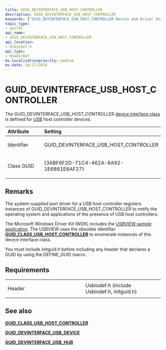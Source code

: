 ```yaml
---
title: GUID_DEVINTERFACE_USB_HOST_CONTROLLER
description: GUID_DEVINTERFACE_USB_HOST_CONTROLLER
keywords: ["GUID_DEVINTERFACE_USB_HOST_CONTROLLER Device and Driver Installation"]
topic_type:
- apiref
api_name:
- GUID_DEVINTERFACE_USB_HOST_CONTROLLER
api_location:
- Usbiodef.h
api_type:
- HeaderDef
ms.localizationpriority: medium
ms.date: 10/17/2018
---
```


# GUID_DEVINTERFACE_USB_HOST_CONTROLLER


The GUID_DEVINTERFACE_USB_HOST_CONTROLLER [device interface class](./overview-of-device-interface-classes.md) is defined for [USB](../index.yml) host controller devices.

<table>
<colgroup>
<col width="50%" />
<col width="50%" />
</colgroup>
<thead>
<tr class="header">
<th align="left">Attribute</th>
<th align="left">Setting</th>
</tr>
</thead>
<tbody>
<tr class="odd">
<td align="left"><p>Identifier</p></td>
<td align="left"><p>GUID_DEVINTERFACE_USB_HOST_CONTROLLER</p></td>
</tr>
<tr class="even">
<td align="left"><p>Class GUID</p></td>
<td align="left"><p>{3ABF6F2D-71C4-462A-8A92-1E6861E6AF27}</p></td>
</tr>
</tbody>
</table>

 

## Remarks

The system-supplied port driver for a USB host controller registers instances of GUID_DEVINTERFACE_USB_HOST_CONTROLLER to notify the operating system and applications of the presence of USB host controllers.

The Microsoft Windows Driver Kit (WDK) includes the [USBVIEW sample application](/samples/browse/). The USBVIEW uses the obsolete identifier [**GUID_CLASS_USB_HOST_CONTROLLER**](guid-class-usb-host-controller.md) to enumerate instances of this device interface class.

You must include initguid.h before including any header that declares a GUID by using the DEFINE_GUID macro.

## Requirements

<table>
<colgroup>
<col width="50%" />
<col width="50%" />
</colgroup>
<tbody>
<tr class="odd">
<td align="left"><p>Header</p></td>
<td align="left">Usbiodef.h (include Usbiodef.h, initguid.h)</td>
</tr>
</tbody>
</table>

## See also


[**GUID_CLASS_USB_HOST_CONTROLLER**](guid-class-usb-host-controller.md)

[**GUID_DEVINTERFACE_USB_DEVICE**](guid-devinterface-usb-device.md)

[**GUID_DEVINTERFACE_USB_HUB**](guid-devinterface-usb-hub.md)


